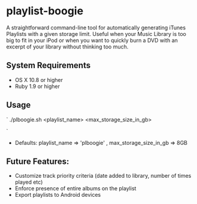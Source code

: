 playlist-boogie
===============

A straightforward command-line tool for automatically generating iTunes Playlists with a given storage limit. Useful when your Music Library is too big to fit in your iPod or when you want to quickly burn a DVD with an excerpt of your library without thinking too much.

System Requirements
-------------------

 * OS X 10.8 or higher
 * Ruby 1.9 or higher

Usage
-----
`
./plboogie.sh <playlist_name> <max_storage_size_in_gb>

`

* Defaults: playlist_name => 'plboogie' , max_storage_size_in_gb => 8GB

Future Features:
---------------

* Customize track priority criteria  (date added to library, number of times played etc)
* Enforce presence of entire albums on the playlist
* Export playlists to Android devices